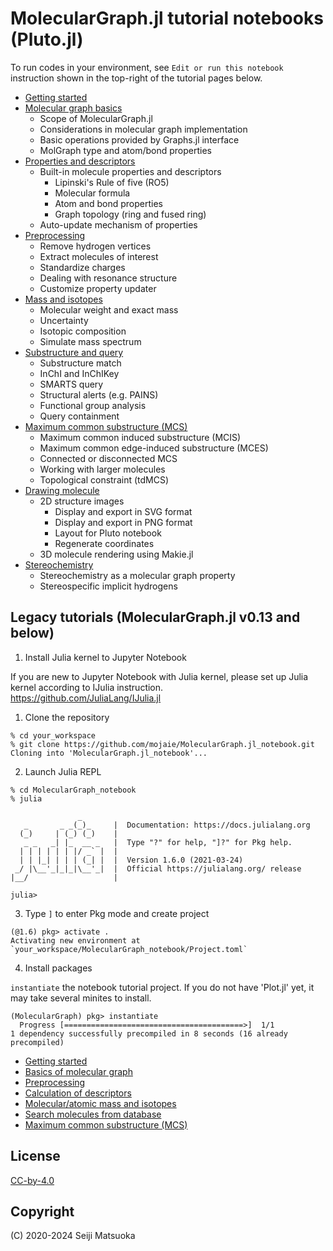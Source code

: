 
MolecularGraph.jl tutorial notebooks (Pluto.jl)
===========================================

To run codes in your environment, see `Edit or run this notebook` instruction shown in the top-right of the tutorial pages below.

- [Getting started](https://mojaie.github.io/MolecularGraph.jl_notebook/getting_started.html)
- [Molecular graph basics](https://mojaie.github.io/MolecularGraph.jl_notebook/molecular_graph_basics.html)
  - Scope of MolecularGraph.jl
  - Considerations in molecular graph implementation
  - Basic operations provided by Graphs.jl interface
  - MolGraph type and atom/bond properties
- [Properties and descriptors](https://mojaie.github.io/MolecularGraph.jl_notebook/properties_and_descriptors.html)
  - Built-in molecule properties and descriptors
    - Lipinski's Rule of five (RO5)
    - Molecular formula
    - Atom and bond properties
    - Graph topology (ring and fused ring)
  - Auto-update mechanism of properties
- [Preprocessing](https://mojaie.github.io/MolecularGraph.jl_notebook/preprocessing.html)
  - Remove hydrogen vertices
  - Extract molecules of interest
  - Standardize charges
  - Dealing with resonance structure
  - Customize property updater
- [Mass and isotopes](https://mojaie.github.io/MolecularGraph.jl_notebook/mass_and_isotopes.html)
  - Molecular weight and exact mass
  - Uncertainty
  - Isotopic composition
  - Simulate mass spectrum
- [Substructure and query](https://mojaie.github.io/MolecularGraph.jl_notebook/substructure_and_query.html)
  - Substructure match
  - InChI and InChIKey
  - SMARTS query
  - Structural alerts (e.g. PAINS)
  - Functional group analysis
  - Query containment
- [Maximum common substructure (MCS)](https://mojaie.github.io/MolecularGraph.jl_notebook/maximum_common_substructure.html)
  - Maximum common induced substructure (MCIS)
  - Maximum common edge-induced substructure (MCES)
  - Connected or disconnected MCS
  - Working with larger molecules
  - Topological constraint (tdMCS)
- [Drawing molecule](https://mojaie.github.io/MolecularGraph.jl_notebook/drawing_molecule.html)
  - 2D structure images
    - Display and export in SVG format
    - Display and export in PNG format
    - Layout for Pluto notebook
    - Regenerate coordinates
  - 3D molecule rendering using Makie.jl
- [Stereochemistry](https://mojaie.github.io/MolecularGraph.jl_notebook/stereochemistry.html)
  - Stereochemistry as a molecular graph property
  - Stereospecific implicit hydrogens



Legacy tutorials (MolecularGraph.jl v0.13 and below)
-----------------------------------------


1. Install Julia kernel to Jupyter Notebook

If you are new to Jupyter Notebook with Julia kernel, please set up Julia kernel according to IJulia instruction.  
https://github.com/JuliaLang/IJulia.jl

1. Clone the repository

```
% cd your_workspace
% git clone https://github.com/mojaie/MolecularGraph.jl_notebook.git
Cloning into 'MolecularGraph.jl_notebook'...
```

2. Launch Julia REPL

```
% cd MolecularGraph_notebook
% julia

               _
   _       _ _(_)_     |  Documentation: https://docs.julialang.org
  (_)     | (_) (_)    |
   _ _   _| |_  __ _   |  Type "?" for help, "]?" for Pkg help.
  | | | | | | |/ _` |  |
  | | |_| | | | (_| |  |  Version 1.6.0 (2021-03-24)
 _/ |\__'_|_|_|\__'_|  |  Official https://julialang.org/ release
|__/                   |

julia>
```

3. Type `]` to enter Pkg mode and create project

```
(@1.6) pkg> activate .
Activating new environment at `your_workspace/MolecularGraph_notebook/Project.toml`
```

4. Install packages

`instantiate` the notebook tutorial project. If you do not have 'Plot.jl' yet, it may take several minites to install.

```
(MolecularGraph) pkg> instantiate
  Progress [========================================>]  1/1
1 dependency successfully precompiled in 8 seconds (16 already precompiled)
```


- [Getting started](https://nbviewer.jupyter.org/github/mojaie/MolecularGraph.jl_notebook/blob/master/notebook_v0_13/gettingStarted.ipynb)
- [Basics of molecular graph](https://nbviewer.jupyter.org/github/mojaie/MolecularGraph.jl_notebook/blob/master/notebook_v0_13/molecularGraphBasics.ipynb)
- [Preprocessing](https://nbviewer.jupyter.org/github/mojaie/MolecularGraph.jl_notebook/blob/master/notebook_v0_13/preprocess.ipynb)
- [Calculation of descriptors](https://nbviewer.jupyter.org/github/mojaie/MolecularGraph.jl_notebook/blob/master/notebook_v0_13/calculateDescriptors.ipynb)
- [Molecular/atomic mass and isotopes](https://nbviewer.jupyter.org/github/mojaie/MolecularGraph.jl_notebook/blob/master/notebook_v0_13/massAndIsotopes.ipynb)
- [Search molecules from database](https://nbviewer.jupyter.org/github/mojaie/MolecularGraph.jl_notebook/blob/master/notebook_v0_13/substructureSearch.ipynb)
- [Maximum common substructure (MCS)](https://nbviewer.jupyter.org/github/mojaie/MolecularGraph.jl_notebook/blob/master/notebook_v0_13/mcs.ipynb)



License
------------------------

[CC-by-4.0](https://creativecommons.org/licenses/by/4.0/)



Copyright
------------------------

(C) 2020-2024 Seiji Matsuoka

